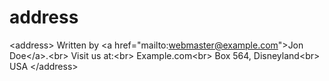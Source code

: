 # address
&lt;address> Written by &lt;a href="mailto:webmaster@example.com">Jon Doe&lt;/a>.&lt;br> Visit us at:&lt;br> Example.com&lt;br> Box 564, Disneyland&lt;br> USA &lt;/address>
